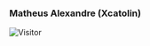 ### Matheus Alexandre (Xcatolin)

![Visitor](https://visitor-badge.laobi.icu/badge?page_id=xcatolin.massrecon)
